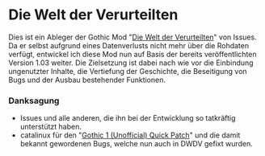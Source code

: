 # Die Welt der Verurteilten

Dies ist ein Ableger der Gothic Mod "[Die Welt der Verurteilten](http://forum.worldofplayers.de/forum/threads/1061707-Release-Gothic-Welt-der-Verurteilten-v1-03)" von Issues. Da er selbst aufgrund eines Datenverlusts nicht mehr über die Rohdaten verfügt, entwickel ich diese Mod nun auf Basis der bereits veröffentlichten Version 1.03 weiter. Die Zielsetzung ist dabei nach wie vor die Einbindung ungenutzter Inhalte, die Vertiefung der Geschichte, die Beseitigung von Bugs und der Ausbau bestehender Funktionen.

### Danksagung

- Issues und alle anderen, die ihn bei der Entwicklung so tatkräftig unterstützt haben.
- catalinux für den "[Gothic 1 (Unofficial) Quick Patch](http://forum.worldofplayers.de/forum/threads/1425047-Release-Gothic-1-%28Unofficial%29-Quick-Patch-%28English%29)" und die damit bekannt gewordenen Bugs, welche nun auch in DWDV gefixt wurden.
